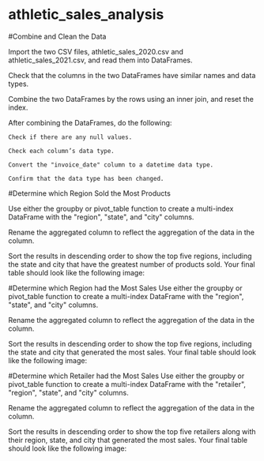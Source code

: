 # athletic_sales_analysis

#Combine and Clean the Data

Import the two CSV files, athletic_sales_2020.csv and athletic_sales_2021.csv, and read them into DataFrames.

Check that the columns in the two DataFrames have similar names and data types.

Combine the two DataFrames by the rows using an inner join, and reset the index.

After combining the DataFrames, do the following:

    Check if there are any null values.

    Check each column’s data type.

    Convert the "invoice_date" column to a datetime data type.

    Confirm that the data type has been changed.


#Determine which Region Sold the Most Products

Use either the groupby or pivot_table function to create a multi-index DataFrame with the "region", "state", and "city" columns.

Rename the aggregated column to reflect the aggregation of the data in the column.

Sort the results in descending order to show the top five regions, including the state and city that have the greatest number of products sold. Your final table should look like the following image:

#Determine which Region had the Most Sales
Use either the groupby or pivot_table function to create a multi-index DataFrame with the "region", "state", and "city" columns.

Rename the aggregated column to reflect the aggregation of the data in the column.

Sort the results in descending order to show the top five regions, including the state and city that generated the most sales. Your final table should look like the following image:

#Determine which Retailer had the Most Sales
Use either the groupby or pivot_table function to create a multi-index DataFrame with the "retailer", "region", "state", and "city" columns.

Rename the aggregated column to reflect the aggregation of the data in the column.

Sort the results in descending order to show the top five retailers along with their region, state, and city that generated the most sales. Your final table should look like the following image: